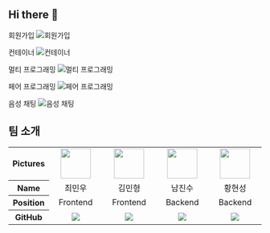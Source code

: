 ## Hi there 👋



회원가입
![회원가입](https://github.com/Break-it-all/.github/assets/83001865/4f8529f1-4cdd-4151-90f1-e859619ebc13)


컨테이너
![컨테이너](https://github.com/Break-it-all/.github/assets/83001865/efa74aa5-0f03-4213-ab5e-101aa5f5bd57)


멀티 프로그래밍
![멀티 프로그래밍](https://github.com/Break-it-all/.github/assets/83001865/524ca670-e3ce-4752-9cea-4317e8b862eb)

페어 프로그래밍
![페어 프로그래밍](https://github.com/Break-it-all/.github/assets/83001865/648f10d0-ee18-49e8-86c7-d1e8e8bc917c)

음성 채팅
![음성 채팅](https://github.com/Break-it-all/.github/assets/83001865/41466533-25ae-4fb0-913e-f636a4d50f7a)



## 팀 소개

<table width="500" align="center">
<tbody>
<tr>
<th>Pictures</th>
<td width="100" align="center">
<a href="https://github.com/choiminwoo98">
<img src="https://avatars.githubusercontent.com/u/61531483?v=4" width="60" height="60">
</a>
</td>
<td width="100" align="center">
<a href="https://github.com/rnignon">
<img src="https://avatars.githubusercontent.com/u/86004439?v=4" width="60" height="60">
</a>
</td>
<td width="100" align="center">
<a href="https://github.com/wlstnam">
<img src="https://avatars.githubusercontent.com/u/127458907?v=4" width="60" height="60">
</a>
</td>
<td width="100" align="center">
<a href="https://github.com/hstla">
<img src="https://user-images.githubusercontent.com/97827316/215991535-aa0d5aeb-363c-41a7-a114-c1448d58d9f1.png"" width="60" height="60">
</a>
</td>
</tr>
<tr>
<th>Name</th>
<td width="100" align="center">최민우</td>
<td width="100" align="center">김민형</td>
<td width="100" align="center">남진수</td>
<td width="100" align="center">황현성</td>
</tr>
<tr>
<th>Position</th>
<td width="150" align="center">
Frontend<br>
</td>
<td width="150" align="center">
Frontend<br>
</td>
<td width="150" align="center">
Backend<br>
</td>
<td width="150" align="center">
Backend<br>
</td>
</tr>
<tr>
<th>GitHub</th>
<td width="100" align="center">
<a href="https://github.com/choiminwoo98">
<img src="http://img.shields.io/badge/choiminwoo98-green?style=social&logo=github"/>
</a>
</td>
<td width="100" align="center">
<a href="https://github.com/rnignon">
<img src="http://img.shields.io/badge/rnignon-green?style=social&logo=github"/>
</a>
</td>
<td width="100" align="center">
<a href="https://github.com/wlstnam">
<img src="http://img.shields.io/badge/wlstnam-green?style=social&logo=github"/>
</a>
</td>
<td width="100" align="center">
<a href="https://github.com/hstla">
<img src="http://img.shields.io/badge/hstla-green?style=social&logo=github"/>
</a>
</td>
</tr>
</tbody>
</table>
